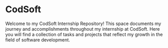 # CodSoft
Welcome to my CodSoft Internship Repository! This space documents my journey and accomplishments throughout my internship at CodSoft. Here you will find a collection of tasks and projects that reflect my growth in the field of software development. 
